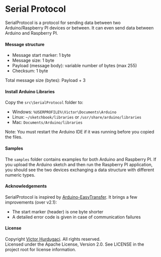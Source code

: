 Serial Protocol
======

SerialProtocol is a protocol for sending data between two Arduino/Raspberry PI devices or between. It can even send data between Arduino and Raspberry PI.

#### Message structure

- Message start marker: 1 byte
- Message size: 1 byte
- Payload (message body): variable number of bytes (max 255)
- Checksum: 1 byte

Total message size (bytes): Payload + 3

#### Install Arduino Libraries

Copy the `src\SerialProtocol` folder to:

- Windows: `%USERPROFILE%\Victor\Documents\Arduino`
- Linux: `~/sketchbook/libraries` or `/usr/share/arduino/libraries`
- Mac: `Documents/Arduino/libraries`

Note: You must restart the Arduino IDE if it was running before you copied the files.

#### Samples

The `samples` folder contains examples for both Arduino and Raspberry PI. If you upload the Arduino sketch and then run the Raspberry PI application, you should see the two devices exchanging a data structure with different numeric types.

#### Acknowledgements

SerialProtocol is inspired by [Arduino-EasyTransfer](https://github.com/madsci1016/Arduino-EasyTransfer). It brings a few improvements (over v2.1):

- The start marker (header) is one byte shorter
- A detailed error code is given in case of communication failures

#### License

Copyright [Victor Hurdugaci](http://victorhurdugaci.com). All rights reserved.  
Licensed under the Apache License, Version 2.0. See LICENSE in the project root for license information.